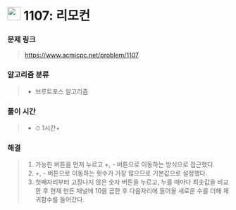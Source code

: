 # <img src="https://static.solved.ac/tier_small/11.svg" width=30> 1107: 리모컨

### 문제 링크

> https://www.acmicpc.net/problem/1107

### 알고리즘 분류
>- 브루트포스 알고리즘

### 풀이 시간

> - ⏱ 1시간+

### 해결

> 1. 가능한 버튼을 먼저 누르고 +, - 버튼으로 이동하는 방식으로 접근했다.
> 2. +, - 버튼으로 이동하는 횟수가 가장 많으므로 기본값으로 설정했다.
> 3. 첫째자리부터 고장나지 않은 숫자 버튼을 누르고, 누를 때마다 최솟값을 비교한 후 현재 만든 채널에 10을 곱한 후 다음자리에 들어올 새로운 수를 더해 재귀함수를 들어갔다.